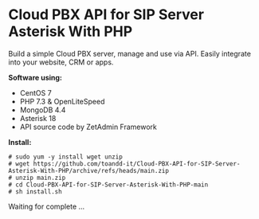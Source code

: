 <h1>Cloud PBX API for SIP Server Asterisk With PHP</h1>
Build a simple Cloud PBX server, manage and use via API. Easily integrate into your website, CRM or apps.


**Software using:**
  - CentOS 7
  - PHP 7.3 & OpenLiteSpeed
  - MongoDB 4.4
  - Asterisk 18
  - API source code by ZetAdmin Framework

**Install:**
```
# sudo yum -y install wget unzip
# wget https://github.com/toandd-it/Cloud-PBX-API-for-SIP-Server-Asterisk-With-PHP/archive/refs/heads/main.zip
# unzip main.zip
# cd Cloud-PBX-API-for-SIP-Server-Asterisk-With-PHP-main
# sh install.sh
```
Waiting for complete ...